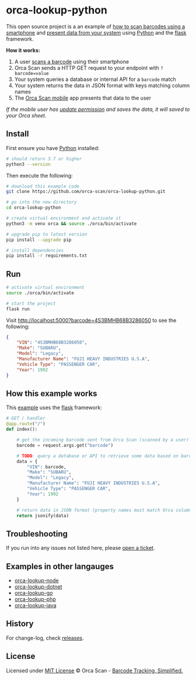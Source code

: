# orca-lookup-python

This open source project is a an example of [how to scan barcodes using a smartphone](https://orcascan.com/mobile) and [present data from your system](https://orcascan.com/docs/api/lookup-url) using [Python](https://www.python.org/) and the [flask](https://github.com/pallets/flask) framework.

**How it works:**

1. A user [scans a barcode](https://orcascan.com/mobile) using their smartphone
2. Orca Scan sends a HTTP GET request to your endpoint with `?barcode=value`
3. Your system queries a database or internal API for a `barcode` match
4. Your system returns the data in JSON format with keys matching column names
5. The [Orca Scan mobile](https://orcascan.com/mobile) app presents that data to the user

*If the mobile user has [update permission](https://orcascan.com/docs/getting-started/adding-users#selecting-user-permissions) and saves the data, it will saved to your Orca sheet.*

## Install

First ensure you have [Python](https://www.python.org/downloads/) installed:

```bash
# should return 3.7 or higher
python3 --version
```

Then execute the following:

```bash
# download this example code
git clone https://github.com/orca-scan/orca-lookup-python.git

# go into the new directory
cd orca-lookup-python

# create virtual environment and activate it
python3 -m venv orca && source ./orca/bin/activate

# upgrade pip to latest version
pip install --upgrade pip

# install dependencies
pip install -r requirements.txt
```

## Run

```bash
# activate virtual environment
source ./orca/bin/activate

# start the project
flask run
```

Visit [http://localhost:5000?barcode=4S3BMHB68B3286050](http://localhost:5000?barcode=4S3BMHB68B3286050) to see the following:

```json
{
    "VIN": "4S3BMHB68B3286050",
    "Make": "SUBARU",
    "Model": "Legacy",
    "Manufacturer Name": "FUJI HEAVY INDUSTRIES U.S.A",
    "Vehicle Type": "PASSENGER CAR",
    "Year": 1992
}
```

## How this example works

This [example](app.py) uses the [flask](https://github.com/pallets/flask) framework:

```python
# GET / handler
@app.route("/")
def index():

    # get the incoming barcode sent from Orca Scan (scanned by a user)
    barcode = request.args.get("barcode")

    # TODO: query a database or API to retrieve some data based on barcode value
    data = {
        "VIN": barcode,
        "Make": "SUBARU",
        "Model": "Legacy",
        "Manufacturer Name": "FUJI HEAVY INDUSTRIES U.S.A",
        "Vehicle Type": "PASSENGER CAR",
        "Year": 1992
    }

    # return data in JSON format (property names must match Orca column names)
    return jsonify(data)
```

## Troubleshooting

If you run into any issues not listed here, please [open a ticket](https://github.com/orca-scan/orca-lookup-python/issues).

## Examples in other langauges
* [orca-lookup-node](https://github.com/orca-scan/orca-lookup-node)
* [orca-lookup-dotnet](https://github.com/orca-scan/orca-lookup-dotnet)
* [orca-lookup-go](https://github.com/orca-scan/orca-lookup-go)
* [orca-lookup-php](https://github.com/orca-scan/orca-lookup-php)
* [orca-lookup-java](https://github.com/orca-scan/orca-lookup-java)

## History

For change-log, check [releases](https://github.com/orca-scan/orca-lookup-python/releases).

## License

Licensed under [MIT License](LICENSE) &copy; Orca Scan - [Barcode Tracking, Simplified.](https://orcascan.com)
